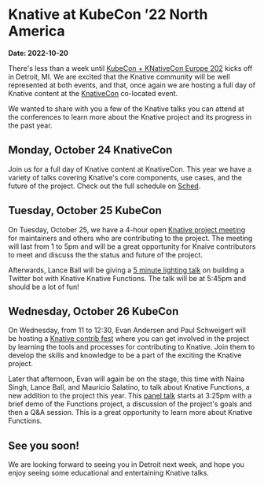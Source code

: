 # Knative at KubeCon ’22 North America

**Date: 2022-10-20**

There's less than a week until
[KubeCon + KNativeCon Europe 202](https://events.linuxfoundation.org/kubecon-cloudnativecon-north-america/)
kicks off in Detroit, MI.
We are excited that the Knative community will be well represented at both events,
and that, once again we are hosting a full day of Knative content at the
[KnativeCon](https://events.linuxfoundation.org/knativecon-north-america/) co-located event.

We wanted to share with you a few of the Knative
talks you can attend at the conferences to learn more about the Knative project and
its progress in the past year.

## Monday, October 24 KnativeCon

Join us for a full day of Knative content at KnativeCon. This year we have a
variety of talks covering Knative's core components, use cases, and the future of
the project. Check out the full schedule on [Sched](https://knativeconna22.sched.com/).

## Tuesday, October 25 KubeCon

On Tuesday, October 25, we have a 4-hour open
[Knative project meeting](https://sched.co/1BaTW) for maintainers
and others who are contributing to the project. The meeting will last from 1 to 5pm
and will be a great opportunity for Knaive contributors to meet and discuss the
the status and future of the project.

Afterwards, Lance Ball will be giving a
[5 minute lighting talk](https://sched.co/184sX) on building a Twitter
bot with Knative Knative Functions. The talk will be at 5:45pm and should be a lot of fun!

## Wednesday, October 26 KubeCon

On Wednesday, from 11 to 12:30, Evan Andersen and Paul Schweigert will be hosting a
[Knative contrib fest](https://sched.co/182Pu) where you can get involved in the project
by learning the tools and processes for contributing to Knative. Join them to develop the skills and knowledge to be a part of the exciting the Knative project.

Later that afternoon, Evan will again be on the stage, this time with Naina Singh,
Lance Ball, and Mauricio Salatino, to talk about Knative Functions, a new addition
to the project this year. This [panel talk](https://sched.co/182N0) starts at 3:25pm
with a brief demo of the Functions project, a discussion of the project's goals and
then a Q&A session. This is a great opportunity to learn more about Knative Functions.

## See you soon!

We are looking forward to seeing you in Detroit next week, and hope you enjoy
seeing some educational and entertaining Knative talks.
